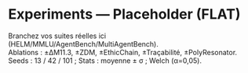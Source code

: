 # Experiments — Placeholder (FLAT)
Branchez vos suites réelles ici (HELM/MMLU/AgentBench/MultiAgentBench).  
Ablations : ±ΔM11.3, ±ZDM, ±EthicChain, ±Traçabilité, ±PolyResonator.  
Seeds : 13 / 42 / 101 ; Stats : moyenne ± σ ; Welch (α=0,05).
